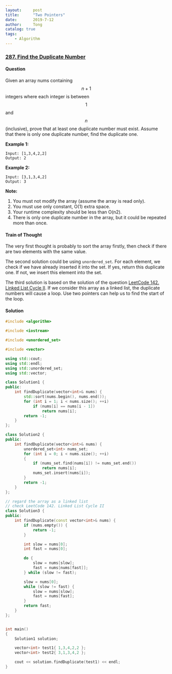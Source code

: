 ```yaml
---
layout:     post
title:      "Two Pointers"
date:       2019-7-12
author:     Tong
catalog: true
tags:
    - Algorithm
---
```


### [287. Find the Duplicate Number](https://leetcode.com/problems/find-the-duplicate-number/)

#### Question

Given an array nums containing $$n + 1$$ integers where each integer is between $$1$$ and $$n$$ (inclusive), prove that at least one duplicate number must exist. Assume that there is only one duplicate number, find the duplicate one.

__Example 1:__
```
Input: [1,3,4,2,2]
Output: 2
```

__Example 2:__
```
Input: [3,1,3,4,2]
Output: 3
```

__Note:__
1. You must not modify the array (assume the array is read only).
2. You must use only constant, O(1) extra space.
3. Your runtime complexity should be less than O(n2).
4. There is only one duplicate number in the array, but it could be repeated more than once.

#### Train of Thought

The very first thought is probably to sort the array firstly, then check if there are two elements with the same value.

The second solution could be using `unordered_set`. For each element, we check if we have already inserted it into the set. If yes, return this duplicate one. If not, we insert this element into the set.

The third solution is based on the solution of the question [LeetCode 142. Linked List Cycle II](https://leetcode.com/problems/linked-list-cycle-ii/). If we consider this array as a linked list, the duplicate numbers will cause a loop. Use two pointers can help us to find the start of the loop.

#### Solution
```cpp
#include <algorithm>

#include <iostream>

#include <unordered_set>

#include <vector>

using std::cout;
using std::endl;
using std::unordered_set;
using std::vector;

class Solution1 {
public:
	int findDuplicate(vector<int>& nums) {
		std::sort(nums.begin(), nums.end());
		for (int i = 1; i < nums.size(); ++i)
			if (nums[i] == nums[i - 1])
				return nums[i];
		return -1;
	}
};

class Solution2 {
public:
	int findDuplicate(vector<int>& nums) {
		unordered_set<int> nums_set;
		for (int i = 0; i < nums.size(); ++i)
		{
			if (nums_set.find(nums[i]) != nums_set.end())
				return nums[i];
			nums_set.insert(nums[i]);
		}
		return -1;
	}
};

// regard the array as a linked list
// check LeetCode 142. Linked List Cycle II
class Solution3 {
public:
	int findDuplicate(const vector<int>& nums) {
		if (nums.empty()) {
			return -1;
		}

		int slow = nums[0];
		int fast = nums[0];

		do {
			slow = nums[slow];
			fast = nums[nums[fast]];
		} while (slow != fast);

		slow = nums[0];
		while (slow != fast) {
			slow = nums[slow];
			fast = nums[fast];
		}
		return fast;
	}
};


int main()
{
	Solution1 solution;

	vector<int> test1{ 1,3,4,2,2 };
	vector<int> test2{ 3,1,3,4,2 };

	cout << solution.findDuplicate(test1) << endl;
}

```
